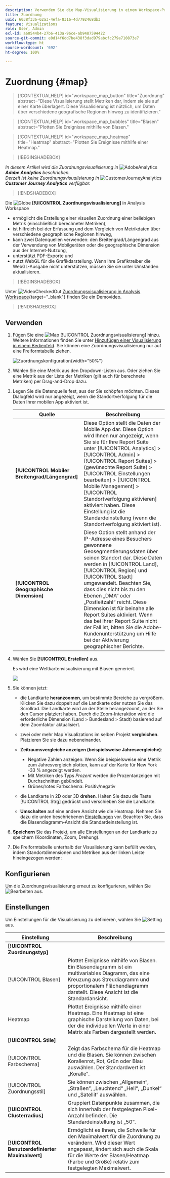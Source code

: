 ```yaml
---
description: Verwenden Sie die Map-Visualisierung in einem Workspace-Projekt.
title: Zuordnung
uuid: 6038f336-62a3-4efa-8316-4d7792468db3
feature: Visualizations
role: User, Admin
exl-id: a60544b4-27b6-413a-96ce-ab9487594422
source-git-commit: e0d14f6dd7be438f3dad979abcfc279e710873e7
workflow-type: ht
source-wordcount: '692'
ht-degree: 100%

---
```


# Zuordnung {#map}

<!-- markdownlint-disable MD034 -->

<!-- markdownlint-disable MD034 -->

>[!CONTEXTUALHELP]
>id="workspace_map_button"
>title="Zuordnung"
>abstract="Diese Visualisierung stellt Metriken dar, indem sie sie auf einer Karte überlagert. Diese Visualisierung ist nützlich, um Daten über verschiedene geografische Regionen hinweg zu identifizieren."

<!-- markdownlint-enable MD034 -->

<!-- markdownlint-disable MD034 -->

>[!CONTEXTUALHELP]
>id="workspace_map_bubbles"
>title="Blasen"
>abstract="Plotten Sie Ereignisse mithilfe von Blasen."

<!-- markdownlint-enable MD034 -->

<!-- markdownlint-disable MD034 -->

>[!CONTEXTUALHELP]
>id="workspace_map_heatmap"
>title="Heatmap"
>abstract="Plotten Sie Ereignisse mithilfe einer Heatmap."

<!-- markdownlint-enable MD034 -->


>[!BEGINSHADEBOX]

_In diesem Artikel wird die Zuordnungsvisualisierung in_ ![AdobeAnalytics](/help/assets/icons/AdobeAnalytics.svg) _**Adobe Analytics** beschrieben._<br/>_Derzeit ist keine Zuordnungsvisualisierung in_ ![CustomerJourneyAnalytics](/help/assets/icons/CustomerJourneyAnalytics.svg) _**Customer Journey Analytics** verfügbar._

>[!ENDSHADEBOX]



Die ![Globe](/help/assets/icons/Globe.svg) **[!UICONTROL Zuordnungsvisualisierung]** in Analysis Workspace

* ermöglicht die Erstellung einer visuellen Zuordnung einer beliebigen Metrik (einschließlich berechneter Metriken),
* ist hilfreich bei der Erfassung und dem Vergleich von Metrikdaten über verschiedene geographische Regionen hinweg,
* kann zwei Datenquellen verwenden: den Breitengrad/Längengrad aus der Verwendung von Mobilgeräten oder die geographische Dimension aus der Internet-Nutzung,
* unterstützt PDF-Exporte und
* nutzt WebGL für die Grafikdarstellung. Wenn Ihre Grafiktreiber die WebGL-Ausgabe nicht unterstützen, müssen Sie sie unter Umständen aktualisieren.


>[!BEGINSHADEBOX]

Unter ![VideoCheckedOut](/help/assets/icons/VideoCheckedOut.svg) [Zuordnungsvisualisierung in Analysis Workspace](https://video.tv.adobe.com/v/41504/?quality=12&captions=ger){target="_blank"} finden Sie ein Demovideo.

>[!ENDSHADEBOX]


## Verwenden

1. Fügen Sie eine ![Map](/help/assets/icons/Globe.svg) [!UICONTROL Zuordnungsvisualisierung] hinzu. Weitere Informationen finden Sie unter [Hinzufügen einer Visualisierung in einem Bedienfeld](freeform-analysis-visualizations.md#add-visualizations-to-a-panel). Sie können eine Zuordnungsvisualisierung nur auf eine Freiformtabelle ziehen.

   ![Zuordnungskonfiguration](assets/map-configuration.png){width="50%"}

1. Wählen Sie eine Metrik aus den Dropdown-Listen aus. Oder ziehen Sie eine Metrik aus der Liste der Metriken (gilt auch für berechnete Metriken) per Drag-and-Drop dazu. 
1. Legen Sie die Datenquelle fest, aus der Sie schöpfen möchten. Dieses Dialogfeld wird nur angezeigt, wenn die Standortverfolgung für die Daten Ihrer mobilen App aktiviert ist.

   | Quelle | Beschreibung |
   | --- | --- |
   | **[!UICONTROL Mobiler Breitengrad/Längengrad]** | Diese Option stellt die Daten der Mobile App dar. Diese Option wird Ihnen nur angezeigt, wenn Sie sie für Ihre Report Suite unter [!UICONTROL Analytics] > [!UICONTROL Admin] > [!UICONTROL Report Suites] > (gewünschte Report Suite) > [!UICONTROL Einstellungen bearbeiten] >  [!UICONTROL Mobile Management] > [!UICONTROL Standortverfolgung aktivieren] aktiviert haben. Diese Einstellung ist die Standardeinstellung (wenn die Standortverfolgung aktiviert ist). |
   | **[!UICONTROL Geographische Dimension]** | Diese Option stellt anhand der IP-Adresse eines Besuchers gewonnene Geosegmentierungsdaten über seinen Standort dar. Diese Daten werden in [!UICONTROL Land], [!UICONTROL Region] und [!UICONTROL Stadt] umgewandelt. Beachten Sie, dass dies nicht bis zu den Ebenen „DMA“ oder „Postleitzahl“ reicht. Diese Dimension ist für beinahe alle Report Suites aktiviert. Wenn das bei Ihrer Report Suite nicht der Fall ist, bitten Sie die Adobe-Kundenunterstützung um Hilfe bei der Aktivierung geographischer Berichte. |

1. Wählen Sie **[!UICONTROL Erstellen]** aus.

   Es wird eine Weltkartenvisualisierung mit Blasen generiert.

   ![](assets/bubble-world-view.png)

1. Sie können jetzt:

   * die Landkarte **heranzoomen**, um bestimmte Bereiche zu vergrößern. Klicken Sie dazu doppelt auf die Landkarte oder nutzen Sie das Scrollrad. Die Landkarte wird an der Stelle herangezoomt, an der Sie den Cursor platziert haben. Durch die Zoom-Interaktion wird die erforderliche Dimension (Land > Bundesland > Stadt) basierend auf dem Zoomfaktor aktualisiert.
   * zwei oder mehr Map Visualizations im selben Projekt **vergleichen**. Platzieren Sie sie dazu nebeneinander.
   * **Zeitraumsvergleiche anzeigen (beispielsweise Jahresvergleiche)**:

      * Negative Zahlen anzeigen: Wenn Sie beispielsweise eine Metrik zum Jahresvergleich plotten, kann auf der Karte für New York -33 % angezeigt werden.
      * Mit Metriken des Typs *Prozent* werden die Prozentanzeigen mit Durchschnitten gebündelt.
      * Grünes/rotes Farbschema: Positiv/negativ

   * die Landkarte in 2D oder 3D **drehen**. Halten Sie dazu die Taste [!UICONTROL Strg] gedrückt und verschieben Sie die Landkarte.

   * **Umschalten** auf eine andere Ansicht wie die Heatmap. Nehmen Sie dazu die unten beschriebenen [Einstellungen](/help/analyze/analysis-workspace/visualizations/map-visualization.md#section_5F89C620A6AA42BC8E0955478B3A427E) vor. Beachten Sie, dass die Blasendiagramm-Ansicht die Standardeinstellung ist.

1. **Speichern** Sie das Projekt, um alle Einstellungen an der Landkarte zu speichern (Koordinaten, Zoom, Drehung).
1. Die Freiformtabelle unterhalb der Visualisierung kann befüllt werden, indem Standortdimensionen und Metriken aus der linken Leiste hineingezogen werden:



## Konfigurieren

Um die Zuordnungsvisualisierung erneut zu konfigurieren, wählen Sie ![Bearbeiten](/help/assets/icons/Edit.svg) aus.


## Einstellungen

Um Einstellungen für die Visualisierung zu definieren, wählen Sie ![Setting](/help/assets/icons/Setting.svg) aus.

| Einstellung | Beschreibung |
|--- |--- |
| **[!UICONTROL Zuordnungstyp]** | |
| [!UICONTROL Blasen] | Plottet Ereignisse mithilfe von Blasen. Ein Blasendiagramm ist ein multivariables Diagramm, das eine Kreuzung aus Streudiagramm und proportionalem Flächendiagramm darstellt. Diese Ansicht ist die Standardansicht. |
| Heatmap | Plottet Ereignisse mithilfe einer Heatmap. Eine Heatmap ist eine graphische Darstellung von Daten, bei der die individuellen Werte in einer Matrix als Farben dargestellt werden. |
| **[!UICONTROL Stile]** | |
| [!UICONTROL Farbschema] | Zeigt das Farbschema für die Heatmap und die Blasen. Sie können zwischen Korallenrot, Rot, Grün oder Blau auswählen. Der Standardwert ist „Koralle“.  |
| [!UICONTROL Zuordnungsstil] | Sie können zwischen „Allgemein“, „Straßen“, „Leuchtend“ „Hell“, „Dunkel“ und „Satellit“ auswählen. |
| **[!UICONTROL Clusterradius]** | Gruppiert Datenpunkte zusammen, die sich innerhalb der festgelegten Pixel-Anzahl befinden. Die Standardeinstellung ist „50“. |
| **[!UICONTROL Benutzerdefinierter Maximalwert]** | Ermöglicht es Ihnen, die Schwelle für den Maximalwert für die Zuordnung zu verändern. Wird dieser Wert angepasst, ändert sich auch die Skala für die Werte der Blasen/Heatmap (Farbe und Größe) relativ zum festgelegten Maximalwert. |

<!--
## Build a time-parting heatmap

Here is a video on the topic:

>[!VIDEO](https://video.tv.adobe.com/v/35171/?quality=12&captions=ger)

-->

